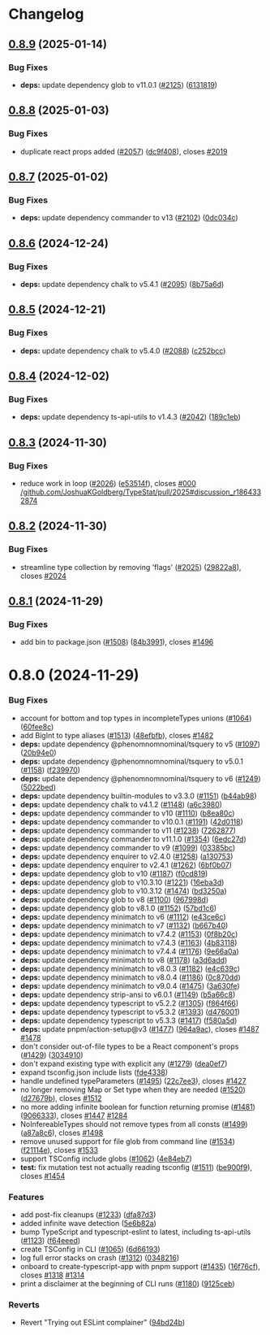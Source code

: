 # Changelog

## [0.8.9](https://github.com/JoshuaKGoldberg/TypeStat/compare/0.8.8...0.8.9) (2025-01-14)

### Bug Fixes

- **deps:** update dependency glob to v11.0.1 ([#2125](https://github.com/JoshuaKGoldberg/TypeStat/issues/2125)) ([6131819](https://github.com/JoshuaKGoldberg/TypeStat/commit/6131819889a9e1b161f9a34e54842faa00ef0187))

## [0.8.8](https://github.com/JoshuaKGoldberg/TypeStat/compare/0.8.7...0.8.8) (2025-01-03)

### Bug Fixes

- duplicate react props added ([#2057](https://github.com/JoshuaKGoldberg/TypeStat/issues/2057)) ([dc9f408](https://github.com/JoshuaKGoldberg/TypeStat/commit/dc9f408a470d14d3ed0e0eded9a1a53b9c8a8efc)), closes [#2019](https://github.com/JoshuaKGoldberg/TypeStat/issues/2019)

## [0.8.7](https://github.com/JoshuaKGoldberg/TypeStat/compare/0.8.6...0.8.7) (2025-01-02)

### Bug Fixes

- **deps:** update dependency commander to v13 ([#2102](https://github.com/JoshuaKGoldberg/TypeStat/issues/2102)) ([0dc034c](https://github.com/JoshuaKGoldberg/TypeStat/commit/0dc034c0c176fe5cb75f98071806d0c9aebc45b7))

## [0.8.6](https://github.com/JoshuaKGoldberg/TypeStat/compare/0.8.5...0.8.6) (2024-12-24)

### Bug Fixes

- **deps:** update dependency chalk to v5.4.1 ([#2095](https://github.com/JoshuaKGoldberg/TypeStat/issues/2095)) ([8b75a6d](https://github.com/JoshuaKGoldberg/TypeStat/commit/8b75a6dd186e48f52ad24a67e48e959ab3bf7525))

## [0.8.5](https://github.com/JoshuaKGoldberg/TypeStat/compare/0.8.4...0.8.5) (2024-12-21)

### Bug Fixes

- **deps:** update dependency chalk to v5.4.0 ([#2088](https://github.com/JoshuaKGoldberg/TypeStat/issues/2088)) ([c252bcc](https://github.com/JoshuaKGoldberg/TypeStat/commit/c252bcc33cb3847e7623663224570f3a0d91471d))

## [0.8.4](https://github.com/JoshuaKGoldberg/TypeStat/compare/0.8.3...0.8.4) (2024-12-02)

### Bug Fixes

- **deps:** update dependency ts-api-utils to v1.4.3 ([#2042](https://github.com/JoshuaKGoldberg/TypeStat/issues/2042)) ([189c1eb](https://github.com/JoshuaKGoldberg/TypeStat/commit/189c1ebf9c1b69411de407360a5726057fb277f1))

## [0.8.3](https://github.com/JoshuaKGoldberg/TypeStat/compare/0.8.2...0.8.3) (2024-11-30)

### Bug Fixes

- reduce work in loop ([#2026](https://github.com/JoshuaKGoldberg/TypeStat/issues/2026)) ([e53514f](https://github.com/JoshuaKGoldberg/TypeStat/commit/e53514f810ef3b194ad52905759fb0389f178d39)), closes [#000](https://github.com/JoshuaKGoldberg/TypeStat/issues/000) [/github.com/JoshuaKGoldberg/TypeStat/pull/2025#discussion_r1864332874](https://github.com//github.com/JoshuaKGoldberg/TypeStat/pull/2025/issues/discussion_r1864332874)

## [0.8.2](https://github.com/JoshuaKGoldberg/TypeStat/compare/0.8.1...0.8.2) (2024-11-30)

### Bug Fixes

- streamline type collection by removing 'flags' ([#2025](https://github.com/JoshuaKGoldberg/TypeStat/issues/2025)) ([29822a8](https://github.com/JoshuaKGoldberg/TypeStat/commit/29822a8abb7cd049f74e6011882d4292d89d3d03)), closes [#2024](https://github.com/JoshuaKGoldberg/TypeStat/issues/2024)

## [0.8.1](https://github.com/JoshuaKGoldberg/TypeStat/compare/0.8.0...0.8.1) (2024-11-29)

### Bug Fixes

- add bin to package.json ([#1508](https://github.com/JoshuaKGoldberg/TypeStat/issues/1508)) ([84b3991](https://github.com/JoshuaKGoldberg/TypeStat/commit/84b3991dc6ef2805d8d06600003419ba5e588cc8)), closes [#1496](https://github.com/JoshuaKGoldberg/TypeStat/issues/1496)

# 0.8.0 (2024-11-29)

### Bug Fixes

- account for bottom and top types in incompleteTypes unions ([#1064](https://github.com/JoshuaKGoldberg/TypeStat/issues/1064)) ([60fee8c](https://github.com/JoshuaKGoldberg/TypeStat/commit/60fee8cab1b1bd87aaab32867fd8d06ae0a0273a))
- add BigInt to type aliases ([#1513](https://github.com/JoshuaKGoldberg/TypeStat/issues/1513)) ([48efbfb](https://github.com/JoshuaKGoldberg/TypeStat/commit/48efbfbf79eafb5e265ca5ca63ea0c9de76ae782)), closes [#1482](https://github.com/JoshuaKGoldberg/TypeStat/issues/1482)
- **deps:** update dependency @phenomnomnominal/tsquery to v5 ([#1097](https://github.com/JoshuaKGoldberg/TypeStat/issues/1097)) ([20b94e0](https://github.com/JoshuaKGoldberg/TypeStat/commit/20b94e0be71901f28b3b909cc66b937075ddcfee))
- **deps:** update dependency @phenomnomnominal/tsquery to v5.0.1 ([#1158](https://github.com/JoshuaKGoldberg/TypeStat/issues/1158)) ([f239970](https://github.com/JoshuaKGoldberg/TypeStat/commit/f2399703518e619185cf8680ba6186e1746de778))
- **deps:** update dependency @phenomnomnominal/tsquery to v6 ([#1249](https://github.com/JoshuaKGoldberg/TypeStat/issues/1249)) ([5022bed](https://github.com/JoshuaKGoldberg/TypeStat/commit/5022beda1ceec58d32f156a42a01141a9b951804))
- **deps:** update dependency builtin-modules to v3.3.0 ([#1151](https://github.com/JoshuaKGoldberg/TypeStat/issues/1151)) ([b44ab98](https://github.com/JoshuaKGoldberg/TypeStat/commit/b44ab98c529b9001535a3048c1935246ee1ee163))
- **deps:** update dependency chalk to v4.1.2 ([#1148](https://github.com/JoshuaKGoldberg/TypeStat/issues/1148)) ([a6c3980](https://github.com/JoshuaKGoldberg/TypeStat/commit/a6c3980c474f287fee504426d1fc7c34f5ead38f))
- **deps:** update dependency commander to v10 ([#1110](https://github.com/JoshuaKGoldberg/TypeStat/issues/1110)) ([b8ea80c](https://github.com/JoshuaKGoldberg/TypeStat/commit/b8ea80c81163fa16dce9050beae3a20b8de91174))
- **deps:** update dependency commander to v10.0.1 ([#1191](https://github.com/JoshuaKGoldberg/TypeStat/issues/1191)) ([42d0118](https://github.com/JoshuaKGoldberg/TypeStat/commit/42d011824b54f3c212625cf301073471d62adad1))
- **deps:** update dependency commander to v11 ([#1238](https://github.com/JoshuaKGoldberg/TypeStat/issues/1238)) ([7262877](https://github.com/JoshuaKGoldberg/TypeStat/commit/7262877aac92826131a01c2b4c0f6c6912b2ac6d))
- **deps:** update dependency commander to v11.1.0 ([#1354](https://github.com/JoshuaKGoldberg/TypeStat/issues/1354)) ([6edc27d](https://github.com/JoshuaKGoldberg/TypeStat/commit/6edc27d6c47bf2f6be9986fa8af83325fffd6e31))
- **deps:** update dependency commander to v9 ([#1099](https://github.com/JoshuaKGoldberg/TypeStat/issues/1099)) ([03385bc](https://github.com/JoshuaKGoldberg/TypeStat/commit/03385bcd23d76249810d122a896167b24eb5b570))
- **deps:** update dependency enquirer to v2.4.0 ([#1258](https://github.com/JoshuaKGoldberg/TypeStat/issues/1258)) ([a130753](https://github.com/JoshuaKGoldberg/TypeStat/commit/a13075399b47e174246a56e4a0f1abf4889450dc))
- **deps:** update dependency enquirer to v2.4.1 ([#1262](https://github.com/JoshuaKGoldberg/TypeStat/issues/1262)) ([6bf0b07](https://github.com/JoshuaKGoldberg/TypeStat/commit/6bf0b07173a76927e3d30fdb79a365102f2794ec))
- **deps:** update dependency glob to v10 ([#1187](https://github.com/JoshuaKGoldberg/TypeStat/issues/1187)) ([f0cd819](https://github.com/JoshuaKGoldberg/TypeStat/commit/f0cd8194f91211aa6bf2e119b63e767f3e1267aa))
- **deps:** update dependency glob to v10.3.10 ([#1221](https://github.com/JoshuaKGoldberg/TypeStat/issues/1221)) ([16eba3d](https://github.com/JoshuaKGoldberg/TypeStat/commit/16eba3d003296c765e55b4ac6b9c05f4ae620f73))
- **deps:** update dependency glob to v10.3.12 ([#1474](https://github.com/JoshuaKGoldberg/TypeStat/issues/1474)) ([bd3250a](https://github.com/JoshuaKGoldberg/TypeStat/commit/bd3250a9e8ba304b33f672cc2d512b410e31ea75))
- **deps:** update dependency glob to v8 ([#1100](https://github.com/JoshuaKGoldberg/TypeStat/issues/1100)) ([967998d](https://github.com/JoshuaKGoldberg/TypeStat/commit/967998d243508d0536cbedc00c3ba6e2ae34944a))
- **deps:** update dependency glob to v8.1.0 ([#1152](https://github.com/JoshuaKGoldberg/TypeStat/issues/1152)) ([57bd1c6](https://github.com/JoshuaKGoldberg/TypeStat/commit/57bd1c6ab377f4ba125c3279c543c05a8f0d443f))
- **deps:** update dependency minimatch to v6 ([#1112](https://github.com/JoshuaKGoldberg/TypeStat/issues/1112)) ([e43ce6c](https://github.com/JoshuaKGoldberg/TypeStat/commit/e43ce6cfaa49d8f0201deecb00df4ab026a7b877))
- **deps:** update dependency minimatch to v7 ([#1132](https://github.com/JoshuaKGoldberg/TypeStat/issues/1132)) ([b667b40](https://github.com/JoshuaKGoldberg/TypeStat/commit/b667b402e7b79bb69b78b92fa986505d8aada3ea))
- **deps:** update dependency minimatch to v7.4.2 ([#1153](https://github.com/JoshuaKGoldberg/TypeStat/issues/1153)) ([0f8b20c](https://github.com/JoshuaKGoldberg/TypeStat/commit/0f8b20c5b781d85b01fd0cb2076c21d7399fcb1c))
- **deps:** update dependency minimatch to v7.4.3 ([#1163](https://github.com/JoshuaKGoldberg/TypeStat/issues/1163)) ([4b83118](https://github.com/JoshuaKGoldberg/TypeStat/commit/4b83118ad291aafae01602cc233ff831d2773210))
- **deps:** update dependency minimatch to v7.4.4 ([#1176](https://github.com/JoshuaKGoldberg/TypeStat/issues/1176)) ([9e66a0a](https://github.com/JoshuaKGoldberg/TypeStat/commit/9e66a0a0b137d85c46c64c49a5ffd61b623612ce))
- **deps:** update dependency minimatch to v8 ([#1178](https://github.com/JoshuaKGoldberg/TypeStat/issues/1178)) ([a3d6add](https://github.com/JoshuaKGoldberg/TypeStat/commit/a3d6addc9ddbf6e87379c41feb8ea04c8e639fd5))
- **deps:** update dependency minimatch to v8.0.3 ([#1182](https://github.com/JoshuaKGoldberg/TypeStat/issues/1182)) ([e4c639c](https://github.com/JoshuaKGoldberg/TypeStat/commit/e4c639c4491d9c71a0e1664edc52e3a65a2970ef))
- **deps:** update dependency minimatch to v8.0.4 ([#1186](https://github.com/JoshuaKGoldberg/TypeStat/issues/1186)) ([0c870dd](https://github.com/JoshuaKGoldberg/TypeStat/commit/0c870dd6d9f8b7f51988386a04a52f6ba4d06c6d))
- **deps:** update dependency minimatch to v9.0.4 ([#1475](https://github.com/JoshuaKGoldberg/TypeStat/issues/1475)) ([3a630fe](https://github.com/JoshuaKGoldberg/TypeStat/commit/3a630fee71e65e594d142e2d77aef3d5bec14f30))
- **deps:** update dependency strip-ansi to v6.0.1 ([#1149](https://github.com/JoshuaKGoldberg/TypeStat/issues/1149)) ([b5a66c8](https://github.com/JoshuaKGoldberg/TypeStat/commit/b5a66c8994954f5598f2fa1ca68e26c65326651b))
- **deps:** update dependency typescript to v5.2.2 ([#1305](https://github.com/JoshuaKGoldberg/TypeStat/issues/1305)) ([f864f66](https://github.com/JoshuaKGoldberg/TypeStat/commit/f864f666ebf1efe7d6eea26fa59879467702f11b))
- **deps:** update dependency typescript to v5.3.2 ([#1393](https://github.com/JoshuaKGoldberg/TypeStat/issues/1393)) ([d476001](https://github.com/JoshuaKGoldberg/TypeStat/commit/d476001cffb9ad3befff72ae8824a0871074dccb))
- **deps:** update dependency typescript to v5.3.3 ([#1417](https://github.com/JoshuaKGoldberg/TypeStat/issues/1417)) ([f580a5d](https://github.com/JoshuaKGoldberg/TypeStat/commit/f580a5d7536f5313158d505d3b97b783f0ef7741))
- **deps:** update pnpm/action-setup@v3 ([#1477](https://github.com/JoshuaKGoldberg/TypeStat/issues/1477)) ([964a9ac](https://github.com/JoshuaKGoldberg/TypeStat/commit/964a9acc0aa2c5dd3780680afd2642f0a0b9d85b)), closes [#1487](https://github.com/JoshuaKGoldberg/TypeStat/issues/1487) [#1478](https://github.com/JoshuaKGoldberg/TypeStat/issues/1478)
- don't consider out-of-file types to be a React component's props ([#1429](https://github.com/JoshuaKGoldberg/TypeStat/issues/1429)) ([3034910](https://github.com/JoshuaKGoldberg/TypeStat/commit/30349109bac9cd91bed7caa8facc514ff29796e3))
- don't expand existing type with explicit any ([#1279](https://github.com/JoshuaKGoldberg/TypeStat/issues/1279)) ([dea0ef7](https://github.com/JoshuaKGoldberg/TypeStat/commit/dea0ef77ceb7bec6b0cbada736cdfb429667aed5))
- expand tsconfig.json include lists ([fde4338](https://github.com/JoshuaKGoldberg/TypeStat/commit/fde4338ccb5e599287616f4ce9f9b000a1fd1134))
- handle undefined typeParameters ([#1495](https://github.com/JoshuaKGoldberg/TypeStat/issues/1495)) ([22c7ee3](https://github.com/JoshuaKGoldberg/TypeStat/commit/22c7ee36edf1001e4e54fa3410b40eb3a5b4a254)), closes [#1427](https://github.com/JoshuaKGoldberg/TypeStat/issues/1427)
- no longer removing Map or Set type when they are needed ([#1520](https://github.com/JoshuaKGoldberg/TypeStat/issues/1520)) ([d27679b](https://github.com/JoshuaKGoldberg/TypeStat/commit/d27679b97f17991d790ec26fa3bac81da27c2cd1)), closes [#1512](https://github.com/JoshuaKGoldberg/TypeStat/issues/1512)
- no more adding infinite boolean for function returning promise ([#1481](https://github.com/JoshuaKGoldberg/TypeStat/issues/1481)) ([9066333](https://github.com/JoshuaKGoldberg/TypeStat/commit/906633370dd4e28d7cb89b9d0208baf9d733ad67)), closes [#1447](https://github.com/JoshuaKGoldberg/TypeStat/issues/1447) [#1284](https://github.com/JoshuaKGoldberg/TypeStat/issues/1284)
- NoInfereableTypes should not remove types from all consts ([#1499](https://github.com/JoshuaKGoldberg/TypeStat/issues/1499)) ([a87a8c6](https://github.com/JoshuaKGoldberg/TypeStat/commit/a87a8c6323d125756f0ca1e747f1ecf517d5f08d)), closes [#1498](https://github.com/JoshuaKGoldberg/TypeStat/issues/1498)
- remove unused support for file glob from command line ([#1534](https://github.com/JoshuaKGoldberg/TypeStat/issues/1534)) ([f21114e](https://github.com/JoshuaKGoldberg/TypeStat/commit/f21114e840cd627b48eec64fdc72ec223d48c9f4)), closes [#1533](https://github.com/JoshuaKGoldberg/TypeStat/issues/1533)
- support TSConfig include globs ([#1062](https://github.com/JoshuaKGoldberg/TypeStat/issues/1062)) ([4e84eb7](https://github.com/JoshuaKGoldberg/TypeStat/commit/4e84eb71ee8b4c4d92bb38d4e0551b8afaa8968d))
- **test:** fix mutation test not actually reading tsconfig ([#1511](https://github.com/JoshuaKGoldberg/TypeStat/issues/1511)) ([be900f9](https://github.com/JoshuaKGoldberg/TypeStat/commit/be900f93437db0c96fd325ec4a3d86f3945cb1b2)), closes [#1454](https://github.com/JoshuaKGoldberg/TypeStat/issues/1454)

### Features

- add post-fix cleanups ([#1233](https://github.com/JoshuaKGoldberg/TypeStat/issues/1233)) ([dfa87d3](https://github.com/JoshuaKGoldberg/TypeStat/commit/dfa87d3276a4423a57dead9db868548e9d3636f8))
- added infinite wave detection ([5e6b82a](https://github.com/JoshuaKGoldberg/TypeStat/commit/5e6b82a477c94eca8154101aca807d7fe77a5927))
- bump TypeScript and typescript-eslint to latest, including ts-api-utils ([#1123](https://github.com/JoshuaKGoldberg/TypeStat/issues/1123)) ([f64eeed](https://github.com/JoshuaKGoldberg/TypeStat/commit/f64eeed7e90f3c2dee82838d81c3dd0214ab64c4))
- create TSConfig in CLI ([#1065](https://github.com/JoshuaKGoldberg/TypeStat/issues/1065)) ([6d66193](https://github.com/JoshuaKGoldberg/TypeStat/commit/6d66193530ae4c4da6c9abf778cd33c5590a497e))
- log full error stacks on crash ([#1312](https://github.com/JoshuaKGoldberg/TypeStat/issues/1312)) ([0348216](https://github.com/JoshuaKGoldberg/TypeStat/commit/03482165096f5a71aead752f8f2db80d8ea1afeb))
- onboard to create-typescript-app with pnpm support ([#1435](https://github.com/JoshuaKGoldberg/TypeStat/issues/1435)) ([16f76cf](https://github.com/JoshuaKGoldberg/TypeStat/commit/16f76cf106033d5ca45da3eed82de3120aae4c08)), closes [#1318](https://github.com/JoshuaKGoldberg/TypeStat/issues/1318) [#1314](https://github.com/JoshuaKGoldberg/TypeStat/issues/1314)
- print a disclaimer at the beginning of CLI runs ([#1180](https://github.com/JoshuaKGoldberg/TypeStat/issues/1180)) ([9125ceb](https://github.com/JoshuaKGoldberg/TypeStat/commit/9125ceba8a110e8c2b98bbd33509779c7df3e535))

### Reverts

- Revert "Trying out ESLint complainer" ([94bd24b](https://github.com/JoshuaKGoldberg/TypeStat/commit/94bd24b8b6786668ddd56a31889aae3a75cd6860))
